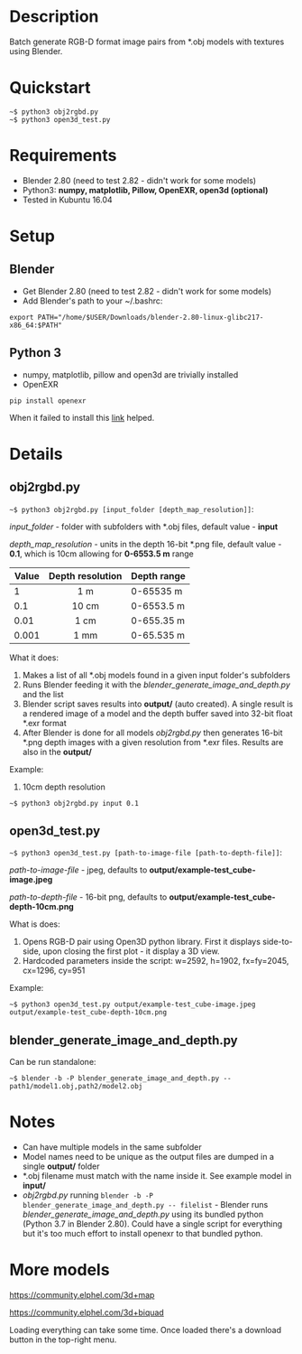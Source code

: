 # Description
Batch generate RGB-D format image pairs from *.obj models with textures using Blender.

# Quickstart
```
~$ python3 obj2rgbd.py
~$ python3 open3d_test.py
```

# Requirements
* Blender 2.80 (need to test 2.82 - didn't work for some models)
* Python3: **numpy, matplotlib, Pillow, OpenEXR, open3d (optional)**
* Tested in Kubuntu 16.04

# Setup

## Blender

* Get Blender 2.80 (need to test 2.82 - didn't work for some models)
* Add Blender's path to your ~/.bashrc:
```
export PATH="/home/$USER/Downloads/blender-2.80-linux-glibc217-x86_64:$PATH"
```

## Python 3

* numpy, matplotlib, pillow and open3d are trivially installed
* OpenEXR
```
pip install openexr
```
When it failed to install this [link](https://stackoverflow.com/questions/45601949/install-openexr-in-python-doesnt-work) helped.

# Details

## obj2rgbd.py

```~$ python3 obj2rgbd.py [input_folder [depth_map_resolution]]```:

*input_folder* - folder with subfolders with *.obj files, default value - **input**

*depth_map_resolution* - units in the depth 16-bit *.png file, default value - **0.1**, which is 10cm allowing for **0-6553.5 m** range

| Value | Depth resolution | Depth range |
| ------ | :------: | ------ |
|1|1 m|0-65535 m|
|0.1|10 cm|0-6553.5 m|
|0.01|1 cm|0-655.35 m|
|0.001|1 mm|0-65.535 m|

What it does:
1. Makes a list of all *.obj models found in a given input folder's subfolders
2. Runs Blender feeding it with the *blender_generate_image_and_depth.py* and the list
3. Blender script saves results into **output/** (auto created). A single result is a rendered image of a model and the depth buffer saved into 32-bit float *.exr format
4. After Blender is done for all models *obj2rgbd.py* then generates 16-bit *.png depth images with a given resolution from *.exr files. Results are also in the **output/**

Example:
1. 10cm depth resolution
```
~$ python3 obj2rgbd.py input 0.1
```

## open3d_test.py

```~$ python3 open3d_test.py [path-to-image-file [path-to-depth-file]]```:

*path-to-image-file* - jpeg, defaults to **output/example-test_cube-image.jpeg**

*path-to-depth-file* - 16-bit png, defaults to **output/example-test_cube-depth-10cm.png**

What is does:
1. Opens RGB-D pair using Open3D python library. First it displays side-to-side, upon closing the first plot - it display a 3D view.
2. Hardcoded parameters inside the script: w=2592, h=1902, fx=fy=2045, cx=1296, cy=951

Example:
```
~$ python3 open3d_test.py output/example-test_cube-image.jpeg output/example-test_cube-depth-10cm.png
```

## blender_generate_image_and_depth.py

Can be run standalone:
```
~$ blender -b -P blender_generate_image_and_depth.py -- path1/model1.obj,path2/model2.obj
```

# Notes

* Can have multiple models in the same subfolder
* Model names need to be unique as the output files are dumped in a single **output/** folder
* *.obj filename must match with the name inside it. See example model in **input/**
* *obj2rgbd.py* running ```blender -b -P blender_generate_image_and_depth.py -- filelist``` - Blender runs *blender_generate_image_and_depth.py* using its bundled python (Python 3.7 in Blender 2.80). Could have a single script for everything but it's too much effort to install openexr to that bundled python.

# More models

https://community.elphel.com/3d+map

https://community.elphel.com/3d+biquad

Loading everything can take some time. Once loaded there's a download button in the top-right menu.